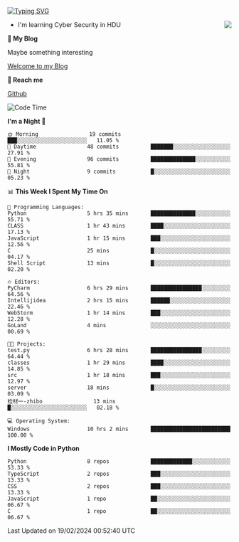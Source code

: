 [![Typing SVG](https://readme-typing-svg.herokuapp.com?font=Fira+Code&pause=1000&random=false&width=450&height=60&lines=Hello+%F0%9F%91%8B%F0%9F%8F%BB;I'm+JBNRZ)](https://git.io/typing-svg)

<a href="#">
  <img align="right" src="https://github-readme-stats.vercel.app/api?username=JBNRZ&show_icons=true&bg_color=15,f2f7fd,E0EAFC" />
</a>

- I'm learning Cyber Security in HDU

 **🌱 My Blog**

Maybe something interesting

[Welcome to my Blog](https://jbnrz.com.cn/)

 **💬 Reach me** 

[Github](https://github.com/JBNRZ)


<!--START_SECTION:waka-->
![Code Time](http://img.shields.io/badge/Code%20Time-328%20hrs%2047%20mins-blue)

**I'm a Night 🦉** 

```text
🌞 Morning                19 commits          ███░░░░░░░░░░░░░░░░░░░░░░   11.05 % 
🌆 Daytime                48 commits          ███████░░░░░░░░░░░░░░░░░░   27.91 % 
🌃 Evening                96 commits          ██████████████░░░░░░░░░░░   55.81 % 
🌙 Night                  9 commits           █░░░░░░░░░░░░░░░░░░░░░░░░   05.23 % 
```


📊 **This Week I Spent My Time On** 

```text
💬 Programming Languages: 
Python                   5 hrs 35 mins       ██████████████░░░░░░░░░░░   55.71 % 
CLASS                    1 hr 43 mins        ████░░░░░░░░░░░░░░░░░░░░░   17.13 % 
JavaScript               1 hr 15 mins        ███░░░░░░░░░░░░░░░░░░░░░░   12.56 % 
C                        25 mins             █░░░░░░░░░░░░░░░░░░░░░░░░   04.17 % 
Shell Script             13 mins             █░░░░░░░░░░░░░░░░░░░░░░░░   02.20 % 

🔥 Editors: 
PyCharm                  6 hrs 29 mins       ████████████████░░░░░░░░░   64.56 % 
Intellijidea             2 hrs 15 mins       ██████░░░░░░░░░░░░░░░░░░░   22.46 % 
WebStorm                 1 hr 14 mins        ███░░░░░░░░░░░░░░░░░░░░░░   12.28 % 
GoLand                   4 mins              ░░░░░░░░░░░░░░░░░░░░░░░░░   00.69 % 

🐱‍💻 Projects: 
test.py                  6 hrs 28 mins       ████████████████░░░░░░░░░   64.44 % 
classes                  1 hr 29 mins        ████░░░░░░░░░░░░░░░░░░░░░   14.85 % 
src                      1 hr 18 mins        ███░░░░░░░░░░░░░░░░░░░░░░   12.97 % 
server                   18 mins             █░░░░░░░░░░░░░░░░░░░░░░░░   03.09 % 
检材一-zhibo                13 mins             █░░░░░░░░░░░░░░░░░░░░░░░░   02.18 % 

💻 Operating System: 
Windows                  10 hrs 2 mins       █████████████████████████   100.00 % 
```

**I Mostly Code in Python** 

```text
Python                   8 repos             █████████████░░░░░░░░░░░░   53.33 % 
TypeScript               2 repos             ███░░░░░░░░░░░░░░░░░░░░░░   13.33 % 
CSS                      2 repos             ███░░░░░░░░░░░░░░░░░░░░░░   13.33 % 
JavaScript               1 repo              ██░░░░░░░░░░░░░░░░░░░░░░░   06.67 % 
C                        1 repo              ██░░░░░░░░░░░░░░░░░░░░░░░   06.67 % 
```




 Last Updated on 19/02/2024 00:52:40 UTC
<!--END_SECTION:waka-->
